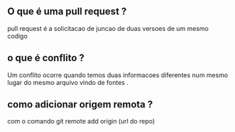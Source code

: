 ## O que é uma pull request ?

pull request é a solicitacao de juncao de duas versoes de um mesmo codigo

## o que é conflito ?

Um conflito ocorre quando temos duas informacoes diferentes num mesmo lugar do mesmo arquivo vindo de fontes .

## como adicionar origem remota ?

com o comando git remote add origin (url do repo)

